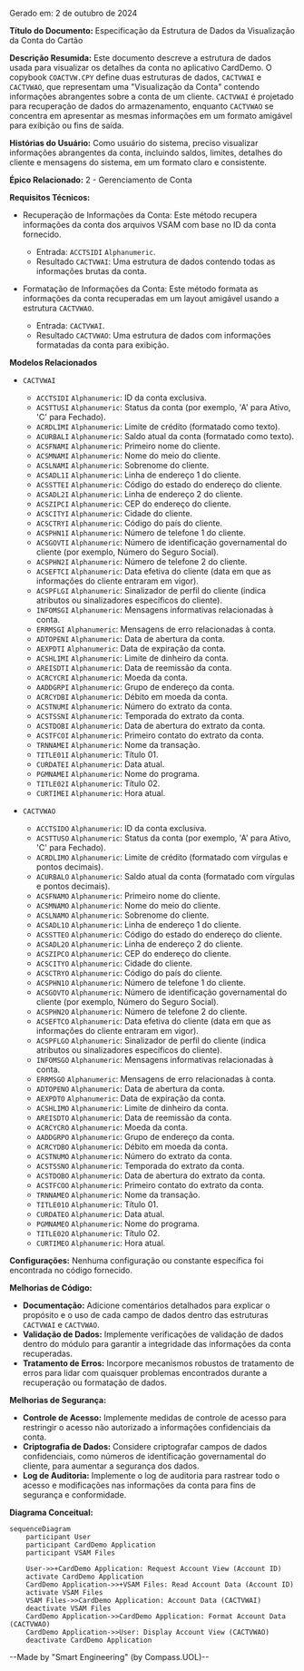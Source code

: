 Gerado em: 2 de outubro de 2024

**Título do Documento:** Especificação da Estrutura de Dados da Visualização da Conta do Cartão

**Descrição Resumida:**
Este documento descreve a estrutura de dados usada para visualizar os detalhes da conta no aplicativo CardDemo. O copybook `COACTVW.CPY` define duas estruturas de dados, `CACTVWAI` e `CACTVWAO`, que representam uma "Visualização da Conta" contendo informações abrangentes sobre a conta de um cliente. `CACTVWAI` é projetado para recuperação de dados do armazenamento, enquanto `CACTVWAO` se concentra em apresentar as mesmas informações em um formato amigável para exibição ou fins de saída.

**Histórias do Usuário:**
Como usuário do sistema, preciso visualizar informações abrangentes da conta, incluindo saldos, limites, detalhes do cliente e mensagens do sistema, em um formato claro e consistente.

**Épico Relacionado:** 2 - Gerenciamento de Conta

**Requisitos Técnicos:**

- Recuperação de Informações da Conta: Este método recupera informações da conta dos arquivos VSAM com base no ID da conta fornecido.
  - Entrada: `ACCTSIDI` `Alphanumeric`.
  - Resultado `CACTVWAI`: Uma estrutura de dados contendo todas as informações brutas da conta.

- Formatação de Informações da Conta: Este método formata as informações da conta recuperadas em um layout amigável usando a estrutura `CACTVWAO`.
  - Entrada: `CACTVWAI`.
  - Resultado `CACTVWAO`: Uma estrutura de dados com informações formatadas da conta para exibição.

**Modelos Relacionados**

- `CACTVWAI`
  - `ACCTSIDI` `Alphanumeric`: ID da conta exclusiva.
  - `ACSTTUSI` `Alphanumeric`: Status da conta (por exemplo, 'A' para Ativo, 'C' para Fechado).
  - `ACRDLIMI` `Alphanumeric`: Limite de crédito (formatado como texto).
  - `ACURBALI` `Alphanumeric`: Saldo atual da conta (formatado como texto).
  - `ACSFNAMI` `Alphanumeric`: Primeiro nome do cliente.
  - `ACSMNAMI` `Alphanumeric`: Nome do meio do cliente.
  - `ACSLNAMI` `Alphanumeric`: Sobrenome do cliente.
  - `ACSADL1I` `Alphanumeric`: Linha de endereço 1 do cliente.
  - `ACSSTTEI` `Alphanumeric`: Código do estado do endereço do cliente.
  - `ACSADL2I` `Alphanumeric`: Linha de endereço 2 do cliente.
  - `ACSZIPCI` `Alphanumeric`: CEP do endereço do cliente.
  - `ACSCITYI` `Alphanumeric`: Cidade do cliente.
  - `ACSCTRYI` `Alphanumeric`: Código do país do cliente.
  - `ACSPHN1I` `Alphanumeric`: Número de telefone 1 do cliente.
  - `ACSGOVTI` `Alphanumeric`: Número de identificação governamental do cliente (por exemplo, Número do Seguro Social).
  - `ACSPHN2I` `Alphanumeric`: Número de telefone 2 do cliente.
  - `ACSEFTCI` `Alphanumeric`: Data efetiva do cliente (data em que as informações do cliente entraram em vigor).
  - `ACSPFLGI` `Alphanumeric`: Sinalizador de perfil do cliente (indica atributos ou sinalizadores específicos do cliente).
  - `INFOMSGI` `Alphanumeric`: Mensagens informativas relacionadas à conta.
  - `ERRMSGI` `Alphanumeric`: Mensagens de erro relacionadas à conta.
  - `ADTOPENI` `Alphanumeric`: Data de abertura da conta.
  - `AEXPDTI` `Alphanumeric`: Data de expiração da conta.
  - `ACSHLIMI` `Alphanumeric`: Limite de dinheiro da conta.
  - `AREISDTI` `Alphanumeric`: Data de reemissão da conta.
  - `ACRCYCRI` `Alphanumeric`: Moeda da conta.
  - `AADDGRPI` `Alphanumeric`: Grupo de endereço da conta.
  - `ACRCYDBI` `Alphanumeric`: Débito em moeda da conta.
  - `ACSTNUMI` `Alphanumeric`: Número do extrato da conta.
  - `ACSTSSNI` `Alphanumeric`: Temporada do extrato da conta.
  - `ACSTDOBI` `Alphanumeric`: Data de abertura do extrato da conta.
  - `ACSTFCOI` `Alphanumeric`: Primeiro contato do extrato da conta.
  - `TRNNAMEI` `Alphanumeric`: Nome da transação.
  - `TITLE01I` `Alphanumeric`: Título 01.
  - `CURDATEI` `Alphanumeric`: Data atual.
  - `PGMNAMEI` `Alphanumeric`: Nome do programa.
  - `TITLE02I` `Alphanumeric`: Título 02.
  - `CURTIMEI` `Alphanumeric`: Hora atual.

- `CACTVWAO`
  - `ACCTSIDO` `Alphanumeric`: ID da conta exclusiva.
  - `ACSTTUSO` `Alphanumeric`: Status da conta (por exemplo, 'A' para Ativo, 'C' para Fechado).
  - `ACRDLIMO` `Alphanumeric`: Limite de crédito (formatado com vírgulas e pontos decimais).
  - `ACURBALO` `Alphanumeric`: Saldo atual da conta (formatado com vírgulas e pontos decimais).
  - `ACSFNAMO` `Alphanumeric`: Primeiro nome do cliente.
  - `ACSMNAMO` `Alphanumeric`: Nome do meio do cliente.
  - `ACSLNAMO` `Alphanumeric`: Sobrenome do cliente.
  - `ACSADL1O` `Alphanumeric`: Linha de endereço 1 do cliente.
  - `ACSSTTEO` `Alphanumeric`: Código do estado do endereço do cliente.
  - `ACSADL2O` `Alphanumeric`: Linha de endereço 2 do cliente.
  - `ACSZIPCO` `Alphanumeric`: CEP do endereço do cliente.
  - `ACSCITYO` `Alphanumeric`: Cidade do cliente.
  - `ACSCTRYO` `Alphanumeric`: Código do país do cliente.
  - `ACSPHN1O` `Alphanumeric`: Número de telefone 1 do cliente.
  - `ACSGOVTO` `Alphanumeric`: Número de identificação governamental do cliente (por exemplo, Número do Seguro Social).
  - `ACSPHN2O` `Alphanumeric`: Número de telefone 2 do cliente.
  - `ACSEFTCO` `Alphanumeric`: Data efetiva do cliente (data em que as informações do cliente entraram em vigor).
  - `ACSPFLGO` `Alphanumeric`: Sinalizador de perfil do cliente (indica atributos ou sinalizadores específicos do cliente).
  - `INFOMSGO` `Alphanumeric`: Mensagens informativas relacionadas à conta.
  - `ERRMSGO` `Alphanumeric`: Mensagens de erro relacionadas à conta.
  - `ADTOPENO` `Alphanumeric`: Data de abertura da conta.
  - `AEXPDTO` `Alphanumeric`: Data de expiração da conta.
  - `ACSHLIMO` `Alphanumeric`: Limite de dinheiro da conta.
  - `AREISDTO` `Alphanumeric`: Data de reemissão da conta.
  - `ACRCYCRO` `Alphanumeric`: Moeda da conta.
  - `AADDGRPO` `Alphanumeric`: Grupo de endereço da conta.
  - `ACRCYDBO` `Alphanumeric`: Débito em moeda da conta.
  - `ACSTNUMO` `Alphanumeric`: Número do extrato da conta.
  - `ACSTSSNO` `Alphanumeric`: Temporada do extrato da conta.
  - `ACSTDOBO` `Alphanumeric`: Data de abertura do extrato da conta.
  - `ACSTFCOO` `Alphanumeric`: Primeiro contato do extrato da conta.
  - `TRNNAMEO` `Alphanumeric`: Nome da transação.
  - `TITLE01O` `Alphanumeric`: Título 01.
  - `CURDATEO` `Alphanumeric`: Data atual.
  - `PGMNAMEO` `Alphanumeric`: Nome do programa.
  - `TITLE02O` `Alphanumeric`: Título 02.
  - `CURTIMEO` `Alphanumeric`: Hora atual.

**Configurações:**
Nenhuma configuração ou constante específica foi encontrada no código fornecido.

**Melhorias de Código:**
- **Documentação:** Adicione comentários detalhados para explicar o propósito e o uso de cada campo de dados dentro das estruturas `CACTVWAI` e `CACTVWAO`.
- **Validação de Dados:** Implemente verificações de validação de dados dentro do módulo para garantir a integridade das informações da conta recuperadas.
- **Tratamento de Erros:** Incorpore mecanismos robustos de tratamento de erros para lidar com quaisquer problemas encontrados durante a recuperação ou formatação de dados.

**Melhorias de Segurança:**
- **Controle de Acesso:** Implemente medidas de controle de acesso para restringir o acesso não autorizado a informações confidenciais da conta.
- **Criptografia de Dados:** Considere criptografar campos de dados confidenciais, como números de identificação governamental do cliente, para aumentar a segurança dos dados.
- **Log de Auditoria:** Implemente o log de auditoria para rastrear todo o acesso e modificações nas informações da conta para fins de segurança e conformidade.

**Diagrama Conceitual:**

```mermaid
sequenceDiagram
    participant User
    participant CardDemo Application
    participant VSAM Files

    User->>+CardDemo Application: Request Account View (Account ID)
    activate CardDemo Application
    CardDemo Application->>+VSAM Files: Read Account Data (Account ID)
    activate VSAM Files
    VSAM Files->>CardDemo Application: Account Data (CACTVWAI)
    deactivate VSAM Files
    CardDemo Application->>CardDemo Application: Format Account Data (CACTVWAO)
    CardDemo Application->>User: Display Account View (CACTVWAO)
    deactivate CardDemo Application
```

--Made by "Smart Engineering" (by Compass.UOL)--